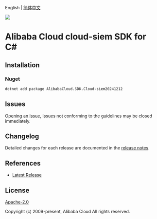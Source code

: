 English | [简体中文](README-CN.md)

![](https://aliyunsdk-pages.alicdn.com/icons/AlibabaCloud.svg)

# Alibaba Cloud cloud-siem SDK for C#

## Installation

### Nuget

```bash
dotnet add package AlibabaCloud.SDK.Cloud-siem20241212
```

## Issues

[Opening an Issue](https://github.com/aliyun/alibabacloud-csharp-sdk/issues/new), Issues not conforming to the guidelines may be closed immediately.

## Changelog

Detailed changes for each release are documented in the [release notes](./ChangeLog.md).

## References

* [Latest Release](https://github.com/aliyun/alibabacloud-csharp-sdk/)

## License

[Apache-2.0](http://www.apache.org/licenses/LICENSE-2.0)

Copyright (c) 2009-present, Alibaba Cloud All rights reserved.
